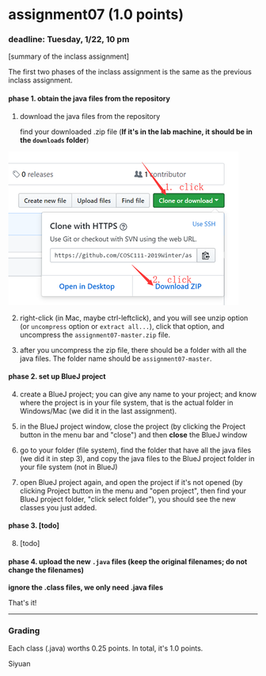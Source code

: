 # assignment07 (1.0 points)
### deadline: Tuesday, 1/22, 10 pm

[summary of the inclass assignment]

The first two phases of the inclass assignment is the same as the previous inclass assignment.

#### phase 1. obtain the java files from the repository
1. download the java files from the repository
   
   find your downloaded .zip file (**If it's in the lab machine, it should be in the ```downloads``` folder**)
   
![alt text](https://github.com/COSC111-2019Winter/assignments/blob/master/download.png "The download button in GitHub repo page")

2. right-click (in Mac, maybe ctrl-leftclick), and you will see unzip option (or ```uncompress``` option or ```extract all...```), click that option, and uncompress the ```assignment07-master.zip``` file.

3. after you uncompress the zip file, there should be a folder with all the java files. The folder name should be ```assignment07-master```.


#### phase 2. set up BlueJ project
4. create a BlueJ project; you can give any name to your project; and know where the project is in your file system, that is the actual folder in Windows/Mac (we did it in the last assignment).

5. in the BlueJ project window, close the project (by clicking the Project button in the menu bar and "close") and then **close** the BlueJ window

6. go to your folder (file system), find the folder that have all the java files (we did it in step 3), and copy the java files to the BlueJ project folder in your file system (not in BlueJ)

7. open BlueJ project again, and open the project if it's not opened (by clicking Project button in the menu and "open project", then find your BlueJ project folder, "click select folder"), you should see the new classes you just added.

#### phase 3. [todo]
8. [todo]

#### phase 4. upload the new ```.java``` files (keep the original filenames; do not change the filenames)

**ignore the .class files, we only need .java files**

That's it!

---
### Grading
Each class (.java) worths 0.25 points. In total, it's 1.0 points.

Siyuan
